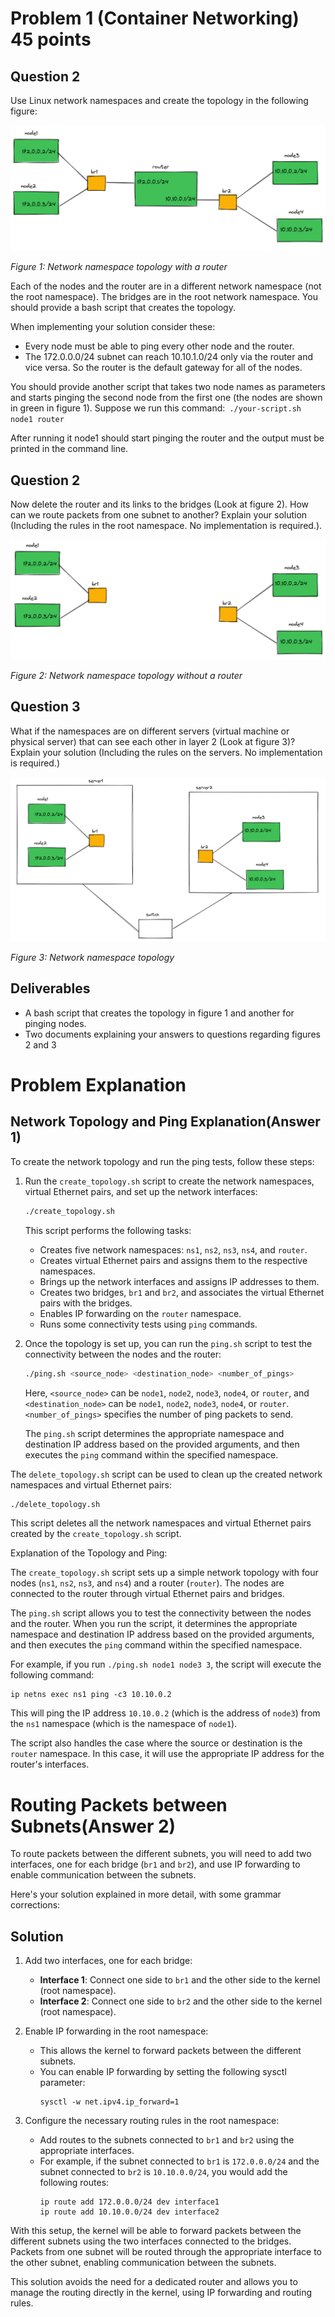 # Problem 1 (Container Networking) 45 points

## Question 2
Use Linux network namespaces and create the topology in the following figure:

![Image](Images/pic_1.png)

*Figure 1: Network namespace topology with a router*

Each of the nodes and the router are in a different network namespace (not the root namespace). The bridges are in the root network namespace. You should provide a bash script that creates the topology.

When implementing your solution consider these:

- Every node must be able to ping every other node and the router.
- The 172.0.0.0/24 subnet can reach 10.10.1.0/24 only via the router and vice versa. So the router is the default gateway for all of the nodes.

You should provide another script that takes two node names as parameters and starts pinging the second node from the first one (the nodes are shown in green in figure 1). Suppose we run this command:```
./your-script.sh node1 router```

After running it node1 should start pinging the router and the output must be printed in the command line.

## Question 2
Now delete the router and its links to the bridges (Look at figure 2). How can we route packets from one subnet to another? Explain your solution (Including the rules in the root namespace. No implementation is required.).

![Image](Images/pic_2.png)

*Figure 2: Network namespace topology without a router*

## Question 3
What if the namespaces are on different servers (virtual machine or physical server) that can see each other in layer 2 (Look at figure 3)? Explain your solution (Including the rules on the servers. No implementation is required.)

![Image](Images/pic_3.png)

*Figure 3: Network namespace topology*

## Deliverables
- A bash script that creates the topology in figure 1 and another for pinging nodes.
- Two documents explaining your answers to questions regarding figures 2 and 3

# Problem Explanation
## Network Topology and Ping Explanation(Answer 1)

To create the network topology and run the ping tests, follow these steps:

1. Run the `create_topology.sh` script to create the network namespaces, virtual Ethernet pairs, and set up the network interfaces:

   ```bash
   ./create_topology.sh
   ```

   This script performs the following tasks:

   - Creates five network namespaces: `ns1`, `ns2`, `ns3`, `ns4`, and `router`.
   - Creates virtual Ethernet pairs and assigns them to the respective namespaces.
   - Brings up the network interfaces and assigns IP addresses to them.
   - Creates two bridges, `br1` and `br2`, and associates the virtual Ethernet pairs with the bridges.
   - Enables IP forwarding on the `router` namespace.
   - Runs some connectivity tests using `ping` commands.

2. Once the topology is set up, you can run the `ping.sh` script to test the connectivity between the nodes and the router:

   ```bash
   ./ping.sh <source_node> <destination_node> <number_of_pings>
   ```

   Here, `<source_node>` can be `node1`, `node2`, `node3`, `node4`, or `router`, and `<destination_node>` can be `node1`, `node2`, `node3`, `node4`, or `router`. `<number_of_pings>` specifies the number of ping packets to send.

   The `ping.sh` script determines the appropriate namespace and destination IP address based on the provided arguments, and then executes the `ping` command within the specified namespace.

The `delete_topology.sh` script can be used to clean up the created network namespaces and virtual Ethernet pairs:

```bash
./delete_topology.sh
```

This script deletes all the network namespaces and virtual Ethernet pairs created by the `create_topology.sh` script.

Explanation of the Topology and Ping:

The `create_topology.sh` script sets up a simple network topology with four nodes (`ns1`, `ns2`, `ns3`, and `ns4`) and a router (`router`). The nodes are connected to the router through virtual Ethernet pairs and bridges.

The `ping.sh` script allows you to test the connectivity between the nodes and the router. When you run the script, it determines the appropriate namespace and destination IP address based on the provided arguments, and then executes the `ping` command within the specified namespace.

For example, if you run `./ping.sh node1 node3 3`, the script will execute the following command:

```
ip netns exec ns1 ping -c3 10.10.0.2
```

This will ping the IP address `10.10.0.2` (which is the address of `node3`) from the `ns1` namespace (which is the namespace of `node1`).

The script also handles the case where the source or destination is the `router` namespace. In this case, it will use the appropriate IP address for the router's interfaces.

# Routing Packets between Subnets(Answer 2)

To route packets between the different subnets, you will need to add two interfaces, one for each bridge (`br1` and `br2`), and use IP forwarding to enable communication between the subnets.

Here's your solution explained in more detail, with some grammar corrections:

## Solution

1. Add two interfaces, one for each bridge:
   - **Interface 1**: Connect one side to `br1` and the other side to the kernel (root namespace).
   - **Interface 2**: Connect one side to `br2` and the other side to the kernel (root namespace).

2. Enable IP forwarding in the root namespace:
   - This allows the kernel to forward packets between the different subnets.
   - You can enable IP forwarding by setting the following sysctl parameter:
     ```
     sysctl -w net.ipv4.ip_forward=1
     ```

3. Configure the necessary routing rules in the root namespace:
   - Add routes to the subnets connected to `br1` and `br2` using the appropriate interfaces.
   - For example, if the subnet connected to `br1` is `172.0.0.0/24` and the subnet connected to `br2` is `10.10.0.0/24`, you would add the following routes:
     ```
     ip route add 172.0.0.0/24 dev interface1
     ip route add 10.10.0.0/24 dev interface2
     ```

With this setup, the kernel will be able to forward packets between the different subnets using the two interfaces connected to the bridges. Packets from one subnet will be routed through the appropriate interface to the other subnet, enabling communication between the subnets.

This solution avoids the need for a dedicated router and allows you to manage the routing directly in the kernel, using IP forwarding and routing rules.
